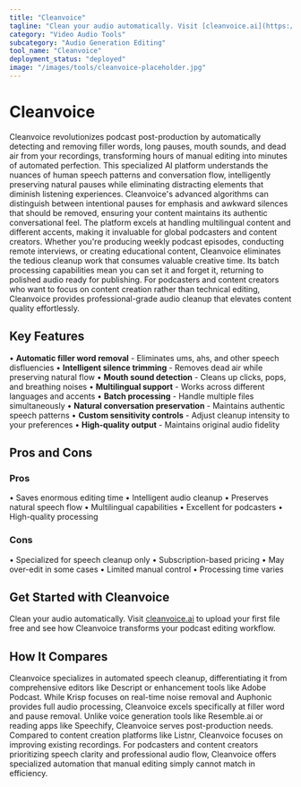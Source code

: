 ```yaml
---
title: "Cleanvoice"
tagline: "Clean your audio automatically. Visit [cleanvoice.ai](https://cleanvoice.ai) to upload your first file free and see how Cleanvoice transforms your pod..."
category: "Video Audio Tools"
subcategory: "Audio Generation Editing"
tool_name: "Cleanvoice"
deployment_status: "deployed"
image: "/images/tools/cleanvoice-placeholder.jpg"
---
```


# Cleanvoice

Cleanvoice revolutionizes podcast post-production by automatically detecting and removing filler words, long pauses, mouth sounds, and dead air from your recordings, transforming hours of manual editing into minutes of automated perfection. This specialized AI platform understands the nuances of human speech patterns and conversation flow, intelligently preserving natural pauses while eliminating distracting elements that diminish listening experiences. Cleanvoice's advanced algorithms can distinguish between intentional pauses for emphasis and awkward silences that should be removed, ensuring your content maintains its authentic conversational feel. The platform excels at handling multilingual content and different accents, making it invaluable for global podcasters and content creators. Whether you're producing weekly podcast episodes, conducting remote interviews, or creating educational content, Cleanvoice eliminates the tedious cleanup work that consumes valuable creative time. Its batch processing capabilities mean you can set it and forget it, returning to polished audio ready for publishing. For podcasters and content creators who want to focus on content creation rather than technical editing, Cleanvoice provides professional-grade audio cleanup that elevates content quality effortlessly.

## Key Features

• **Automatic filler word removal** - Eliminates ums, ahs, and other speech disfluencies
• **Intelligent silence trimming** - Removes dead air while preserving natural flow
• **Mouth sound detection** - Cleans up clicks, pops, and breathing noises
• **Multilingual support** - Works across different languages and accents
• **Batch processing** - Handle multiple files simultaneously
• **Natural conversation preservation** - Maintains authentic speech patterns
• **Custom sensitivity controls** - Adjust cleanup intensity to your preferences
• **High-quality output** - Maintains original audio fidelity

## Pros and Cons

### Pros
• Saves enormous editing time
• Intelligent audio cleanup
• Preserves natural speech flow
• Multilingual capabilities
• Excellent for podcasters
• High-quality processing

### Cons
• Specialized for speech cleanup only
• Subscription-based pricing
• May over-edit in some cases
• Limited manual control
• Processing time varies

## Get Started with Cleanvoice

Clean your audio automatically. Visit [cleanvoice.ai](https://cleanvoice.ai) to upload your first file free and see how Cleanvoice transforms your podcast editing workflow.

## How It Compares

Cleanvoice specializes in automated speech cleanup, differentiating it from comprehensive editors like Descript or enhancement tools like Adobe Podcast. While Krisp focuses on real-time noise removal and Auphonic provides full audio processing, Cleanvoice excels specifically at filler word and pause removal. Unlike voice generation tools like Resemble.ai or reading apps like Speechify, Cleanvoice serves post-production needs. Compared to content creation platforms like Listnr, Cleanvoice focuses on improving existing recordings. For podcasters and content creators prioritizing speech clarity and professional audio flow, Cleanvoice offers specialized automation that manual editing simply cannot match in efficiency.